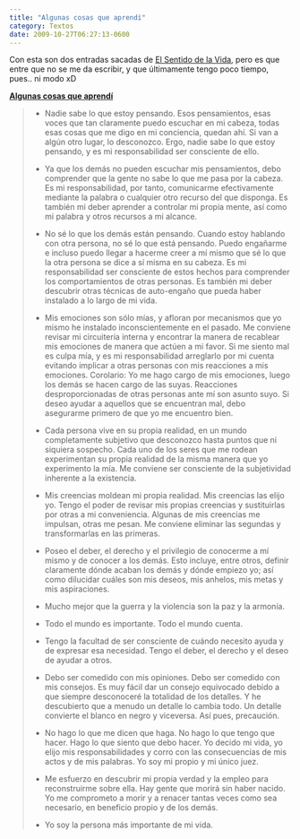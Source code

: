 ```yaml
---
title: "Algunas cosas que aprendí"
category: Textos
date: 2009-10-27T06:27:13-0600
---
```


Con esta son dos entradas sacadas de [El Sentido de la Vida](http://www.elsentidodelavida.net/), pero es que entre que no se me da escribir, y que últimamente tengo poco tiempo, pues.. ni modo xD

**[Algunas cosas que aprendí](http://www.elsentidodelavida.net/algunas-cosas-que-aprendi)**

> *   Nadie sabe lo que estoy pensando. Esos pensamientos, esas voces que tan claramente puedo escuchar en mi cabeza, todas esas cosas que me digo en mi conciencia, quedan ahí. Si van a algún otro lugar, lo desconozco. Ergo, nadie sabe lo que estoy pensando, y es mi responsabilidad ser consciente de ello.
>     
> *   Ya que los demás no pueden escuchar mis pensamientos, debo comprender que la gente no sabe lo que me pasa por la cabeza. Es mi responsabilidad, por tanto, comunicarme efectivamente mediante la palabra o cualquier otro recurso del que disponga. Es también mi deber aprender a controlar mi propia mente, así como mi palabra y otros recursos a mi alcance.
>     
> *   No sé lo que los demás están pensando. Cuando estoy hablando con otra persona, no sé lo que está pensando. Puedo engañarme e incluso puedo llegar a hacerme creer a mí mismo que sé lo que la otra persona se dice a sí misma en su cabeza. Es mi responsabilidad ser consciente de estos hechos para comprender los comportamientos de otras personas. Es también mi deber descubrir otras técnicas de auto-engaño que pueda haber instalado a lo largo de mi vida.
>     
> *   Mis emociones son sólo mías, y afloran por mecanismos que yo mismo he instalado inconscientemente en el pasado. Me conviene revisar mi circuitería interna y encontrar la manera de recablear mis emociones de manera que actúen a mi favor. Si me siento mal es culpa mía, y es mi responsabilidad arreglarlo por mi cuenta evitando implicar a otras personas con mis reacciones a mis emociones. Corolario: Yo me hago cargo de mis emociones, luego los demás se hacen cargo de las suyas. Reacciones desproporcionadas de otras personas ante mí son asunto suyo. Si deseo ayudar a aquellos que se encuentran mal, debo asegurarme primero de que yo me encuentro bien.
>     
> *   Cada persona vive en su propia realidad, en un mundo completamente subjetivo que desconozco hasta puntos que ni siquiera sospecho. Cada uno de los seres que me rodean experimentan su propia realidad de la misma manera que yo experimento la mía. Me conviene ser consciente de la subjetividad inherente a la existencia.
>     
> *   Mis creencias moldean mi propia realidad. Mis creencias las elijo yo. Tengo el poder de revisar mis propias creencias y sustituirlas por otras a mi conveniencia. Algunas de mis creencias me impulsan, otras me pesan. Me conviene eliminar las segundas y transformarlas en las primeras.
>     
> *   Poseo el deber, el derecho y el privilegio de conocerme a mí mismo y de conocer a los demás. Esto incluye, entre otros, definir claramente dónde acaban los demás y dónde empiezo yo; así como dilucidar cuáles son mis deseos, mis anhelos, mis metas y mis aspiraciones.
>     
> *   Mucho mejor que la guerra y la violencia son la paz y la armonía.
>     
> *   Todo el mundo es importante. Todo el mundo cuenta.
>     
> *   Tengo la facultad de ser consciente de cuándo necesito ayuda y de expresar esa necesidad. Tengo el deber, el derecho y el deseo de ayudar a otros.
>     
> *   Debo ser comedido con mis opiniones. Debo ser comedido con mis consejos. Es muy fácil dar un consejo equivocado debido a que siempre desconoceré la totalidad de los detalles. Y he descubierto que a menudo un detalle lo cambia todo. Un detalle convierte el blanco en negro y viceversa. Así pues, precaución.
>     
> *   No hago lo que me dicen que haga. No hago lo que tengo que hacer. Hago lo que siento que debo hacer. Yo decido mi vida, yo elijo mis responsabilidades y corro con las consecuencias de mis actos y de mis palabras. Yo soy mi propio y mi único juez.
>     
> *   Me esfuerzo en descubrir mi propia verdad y la empleo para reconstruirme sobre ella. Hay gente que morirá sin haber nacido. Yo me comprometo a morir y a renacer tantas veces como sea necesario, en beneficio propio y de los demás.
>     
> *   Yo soy la persona más importante de mi vida.